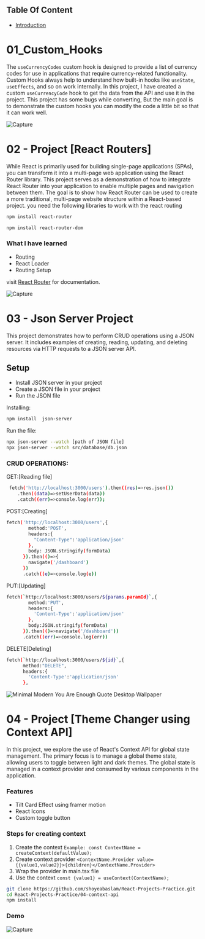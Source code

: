 ## Table Of Content
- [Introduction](#01_Custom_Hooks)

# 01_Custom_Hooks

The `useCurrencyCodes` custom hook is designed to provide a list of currency codes for use in applications that require currency-related functionality.
Custom Hooks always help to understand how built-in hooks like `useState`, `useEffects`, and so on work internally. In this project, I have created a custom `useCurrencyCode`
hook to get the data from the API and use it in the project.
This project has some bugs while converting, But the main goal is to demonstrate the custom hooks you can modify the code a little bit so that it can work well.

![Capture](https://github.com/shoyeabaslam/React-Projects-Practice/assets/118368907/c76ce0e6-69ca-4f27-a650-82626a6bcb49)

# 02 - Project [React Routers]

While React is primarily used for building single-page applications (SPAs), you can transform it into a multi-page web application using the React Router library. 
This project serves as a demonstration of how to integrate React Router into your application to enable multiple pages and navigation between them. 
The goal is to show how React Router can be used to create a more traditional, multi-page website structure within a React-based project.
you need the following libraries to work with the react routing

```bash
npm install react-router
```
```bash
npm install react-router-dom
```

### What I have learned
- Routing
- React Loader
- Routing Setup
  
visit [React Router](https://reactrouter.com/en/main) for documentation.


![Capture](https://github.com/shoyeabaslam/React-Projects-Practice/assets/118368907/dc3ef413-bea5-43b1-a9ff-0415ab43581e)


# 03 - Json Server Project
This project demonstrates how to perform CRUD operations using a JSON server. It includes examples of creating, reading, updating, and deleting resources via HTTP requests to a JSON server API.

## Setup
- Install JSON server in your project
- Create a JSON file in your project
- Run the JSON file

Installing:
```bash
npm install  json-server
```
Run the file:
```bash
npx json-server --watch [path of JSON file]
npx json-server --watch src/database/db.json
```

### CRUD OPERATIONS:
GET:[Reading file]
```bash
 fetch('http://localhost:3000/users').then((res)=>res.json())
    .then((data)=>setUserData(data))
    .catch((err)=>console.log(err));
```
POST:[Creating]
```bash
fetch('http://localhost:3000/users',{
        method:'POST',
        headers:{
          "Content-Type":'application/json'
        },
        body: JSON.stringify(formData)
      }).then(()=>{
        navigate('/dashboard')
      })
      .catch((e)=>console.log(e))
```
PUT:[Updating]
```bash
fetch(`http://localhost:3000/users/${params.paramId}`,{
        method:'PUT',
        headers:{
          'Content-Type':'application/json'
        },
        body:JSON.stringify(formData)
      }).then(()=>navigate('/dashboard'))
      .catch((err)=>console.log(err))
```
DELETE[Deleting]
```bash
fetch(`http://localhost:3000/users/${id}`,{
      method:"DELETE",
      headers:{
        'Content-Type':'application/json'
      },
```
![Minimal Modern You Are Enough Quote Desktop Wallpaper](https://github.com/shoyeabaslam/React-Projects-Practice/assets/118368907/10732a3a-0dc6-4fd9-8ab2-e3ec38287006)


# 04 - Project [Theme Changer using Context API]
In this project, we explore the use of React's Context API for global state management. The primary focus is to manage a global theme state, allowing users to toggle between light and dark themes. The global state is managed in a context provider and consumed by various components in the application.

### Features
- Tilt Card Effect using framer motion
- React Icons
- Custom toggle button
### Steps for creating context 
1. Create the context  ```Example: const ContextName = createContext(defaultValue); ```
3. Create context provider ``` <ContextName.Provider value={{value1,value2}}>{children}</ContextName.Provider> ```
4. Wrap the provider in main.tsx file
5. Use the context ``` const {value1} = useContext(ContextName); ```
   
```bash
git clone https://github.com/shoyeabaslam/React-Projects-Practice.git
cd React-Projects-Practice/04-context-api
npm install
```

### Demo
![Capture](https://github.com/shoyeabaslam/React-Projects-Practice/assets/118368907/ecef8afd-49ef-4ae2-8850-234a31497877)


